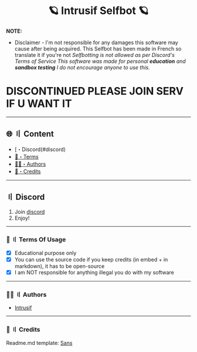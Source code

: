 


<h1 align="center">
  🪐 Intrusif Selfbot 🪐
</h1>

**NOTE:** 
- Disclaimer -
I'm not responsible for any damages this software may cause after being acquired.
This Selfbot has been made in French so translate it if you're not
*Selfbotting is not allowed as per Discord's Terms of Service This software was made for personal **education** and **sandbox testing** I do not encourage anyone to use this.*

# DISCONTINUED PLEASE JOIN SERV IF U WANT IT
  

---

## <a id="content"></a>🌐 〢 Content
- [・Discord(#discord)
- [💼・Terms](#terms)
- [🕵️‍♂️・Authors](#authors)
- [📝・Credits](#credits)

---


## <a id="discord"></a> 〢 Discord
1. Join [discord](lienici)
2. Enjoy!

---



### <a id="terms"></a>💼 〢 Terms Of Usage
- [x] Educational purpose only
- [x] You can use the source code if you keep credits (in embed + in markdown), it has to be open-source
- [x] I am NOT responsible for anything illegal you do with my software

---

### <a id="authors"></a>🕵️‍♂️ 〢 Authors
- [Intrusif](https://github.com/qaep)

---

### <a id="credits"></a>📝 〢 Credits
Readme.md template: [Sans](https://discord.com/users/1001171895909097533)
